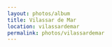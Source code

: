 ```yaml
---
layout: photos/album
title: Vilassar de Mar
location: vilassardemar
permalink: photos/vilassardemar
---
```

